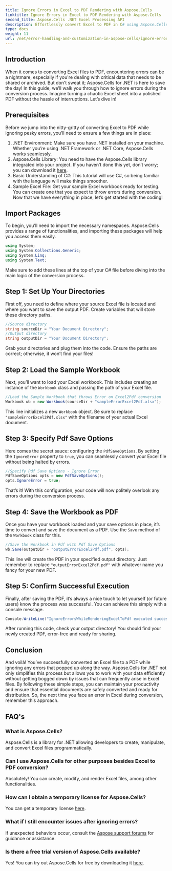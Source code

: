 ```yaml
---
title: Ignore Errors in Excel to PDF Rendering with Aspose.Cells
linktitle: Ignore Errors in Excel to PDF Rendering with Aspose.Cells
second_title: Aspose.Cells .NET Excel Processing API
description: Effortlessly convert Excel to PDF in C# using Aspose.Cells, while ignoring conversion errors, and streamline your workflow.
type: docs
weight: 11
url: /net/error-handling-and-customization-in-aspose-cells/ignore-errors-while-rendering/
---
```

## Introduction
When it comes to converting Excel files to PDF, encountering errors can be a nightmare, especially if you're dealing with critical data that needs to be shared or archived. But don't sweat it; Aspose.Cells for .NET is here to save the day! In this guide, we’ll walk you through how to ignore errors during the conversion process. Imagine turning a chaotic Excel sheet into a polished PDF without the hassle of interruptions. Let’s dive in!
## Prerequisites
Before we jump into the nitty-gritty of converting Excel to PDF while ignoring pesky errors, you’ll need to ensure a few things are in place:
1. .NET Environment: Make sure you have .NET installed on your machine. Whether you’re using .NET Framework or .NET Core, Aspose.Cells works seamlessly.
2. Aspose.Cells Library: You need to have the Aspose.Cells library integrated into your project. If you haven’t done this yet, don’t worry; you can download it [here](https://releases.aspose.com/cells/net/).
3. Basic Understanding of C#: This tutorial will use C#, so being familiar with the language will make things smoother.
4. Sample Excel File: Get your sample Excel workbook ready for testing. You can create one that you expect to throw errors during conversion.
Now that we have everything in place, let’s get started with the coding!
## Import Packages
To begin, you’ll need to import the necessary namespaces. Aspose.Cells provides a range of functionalities, and importing these packages will help you access them easily.
```csharp
using System;
using System.Collections.Generic;
using System.Linq;
using System.Text;
```
Make sure to add these lines at the top of your C# file before diving into the main logic of the conversion process.
## Step 1: Set Up Your Directories
First off, you need to define where your source Excel file is located and where you want to save the output PDF. Create variables that will store these directory paths.
```csharp
//Source directory
string sourceDir = "Your Document Directory";
//Output directory
string outputDir = "Your Document Directory";
```
Grab your directories and plug them into the code. Ensure the paths are correct; otherwise, it won’t find your files!
## Step 2: Load the Sample Workbook
Next, you’ll want to load your Excel workbook. This includes creating an instance of the `Workbook` class and passing the path of your Excel file.
```csharp
//Load the Sample Workbook that throws Error on Excel2Pdf conversion
Workbook wb = new Workbook(sourceDir + "sampleErrorExcel2Pdf.xlsx");
```
This line initializes a new `Workbook` object. Be sure to replace `"sampleErrorExcel2Pdf.xlsx"` with the filename of your actual Excel document.
## Step 3: Specify Pdf Save Options
Here comes the secret sauce: configuring the `PdfSaveOptions`. By setting the `IgnoreError` property to `true`, you can seamlessly convert your Excel file without being halted by errors.
```csharp
//Specify Pdf Save Options - Ignore Error
PdfSaveOptions opts = new PdfSaveOptions();
opts.IgnoreError = true;
```
That’s it! With this configuration, your code will now politely overlook any errors during the conversion process.
## Step 4: Save the Workbook as PDF
Once you have your workbook loaded and your save options in place, it’s time to convert and save the document as a PDF. Use the `Save` method of the `Workbook` class for this.
```csharp
//Save the Workbook in Pdf with Pdf Save Options
wb.Save(outputDir + "outputErrorExcel2Pdf.pdf", opts);
```
This line will create the PDF in your specified output directory. Just remember to replace `"outputErrorExcel2Pdf.pdf"` with whatever name you fancy for your new PDF.
## Step 5: Confirm Successful Execution
Finally, after saving the PDF, it’s always a nice touch to let yourself (or future users) know the process was successful. You can achieve this simply with a console message.
```csharp
Console.WriteLine("IgnoreErrorsWhileRenderingExcelToPdf executed successfully.\r\n");
```
After running this code, check your output directory! You should find your newly created PDF, error-free and ready for sharing.
## Conclusion
And voilà! You’ve successfully converted an Excel file to a PDF while ignoring any errors that popped up along the way. Aspose.Cells for .NET not only simplifies this process but allows you to work with your data efficiently without getting bogged down by issues that can frequently arise in Excel files.
By following these simple steps, you can maintain your productivity and ensure that essential documents are safely converted and ready for distribution. So, the next time you face an error in Excel during conversion, remember this approach. 
## FAQ's
### What is Aspose.Cells?
Aspose.Cells is a library for .NET allowing developers to create, manipulate, and convert Excel files programmatically.
### Can I use Aspose.Cells for other purposes besides Excel to PDF conversion?
Absolutely! You can create, modify, and render Excel files, among other functionalities.
### How can I obtain a temporary license for Aspose.Cells?
You can get a temporary license [here](https://purchase.aspose.com/temporary-license/).
### What if I still encounter issues after ignoring errors?
If unexpected behaviors occur, consult the [Aspose support forums](https://forum.aspose.com/c/cells/9) for guidance or assistance.
### Is there a free trial version of Aspose.Cells available?
Yes! You can try out Aspose.Cells for free by downloading it [here](https://releases.aspose.com/).
